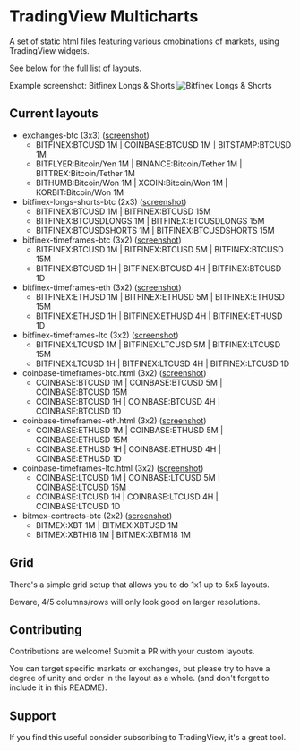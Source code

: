 # TradingView Multicharts

A set of static html files featuring various cmobinations of markets, using TradingView widgets.

See below for the full list of layouts.

Example screenshot: Bitfinex Longs & Shorts
![Bitfinex Longs & Shorts](https://raw.githubusercontent.com/sboselli/tv-multicharts/master/screenshots/example.png)

## Current layouts

* exchanges-btc (3x3) ([screenshot](https://raw.githubusercontent.com/sboselli/tv-multicharts/master/screenshots/exchanges-btc.png))
  * BITFINEX:BTCUSD 1M | COINBASE:BTCUSD 1M | BITSTAMP:BTCUSD 1M
  * BITFLYER:Bitcoin/Yen 1M | BINANCE:Bitcoin/Tether 1M | BITTREX:Bitcoin/Tether 1M
  * BITHUMB:Bitcoin/Won 1M | XCOIN:Bitcoin/Won 1M | KORBIT:Bitcoin/Won 1M
* bitfinex-longs-shorts-btc (2x3) ([screenshot](https://raw.githubusercontent.com/sboselli/tv-multicharts/master/screenshots/bitfinex-longs-shorts-btc.png))
  * BITFINEX:BTCUSD 1M | BITFINEX:BTCUSD 15M
  * BITFINEX:BTCUSDLONGS 1M | BITFINEX:BTCUSDLONGS 15M
  * BITFINEX:BTCUSDSHORTS 1M | BITFINEX:BTCUSDSHORTS 15M
* bitfinex-timeframes-btc (3x2) ([screenshot](https://raw.githubusercontent.com/sboselli/tv-multicharts/master/screenshots/bitfinex-timeframes-btc.png))
  * BITFINEX:BTCUSD 1M | BITFINEX:BTCUSD 5M | BITFINEX:BTCUSD 15M
  * BITFINEX:BTCUSD 1H | BITFINEX:BTCUSD 4H | BITFINEX:BTCUSD 1D
* bitfinex-timeframes-eth (3x2) ([screenshot](https://raw.githubusercontent.com/sboselli/tv-multicharts/master/screenshots/bitfinex-timeframes-eth.png))
  * BITFINEX:ETHUSD 1M | BITFINEX:ETHUSD 5M | BITFINEX:ETHUSD 15M
  * BITFINEX:ETHUSD 1H | BITFINEX:ETHUSD 4H | BITFINEX:ETHUSD 1D
* bitfinex-timeframes-ltc (3x2) ([screenshot](https://raw.githubusercontent.com/sboselli/tv-multicharts/master/screenshots/bitfinex-timeframes-ltc.png))
  * BITFINEX:LTCUSD 1M | BITFINEX:LTCUSD 5M | BITFINEX:LTCUSD 15M
  * BITFINEX:LTCUSD 1H | BITFINEX:LTCUSD 4H | BITFINEX:LTCUSD 1D
* coinbase-timeframes-btc.html (3x2) ([screenshot](https://raw.githubusercontent.com/sboselli/tv-multicharts/master/screenshots/coinbase-timeframes-btc.png))
  * COINBASE:BTCUSD 1M | COINBASE:BTCUSD 5M | COINBASE:BTCUSD 15M
  * COINBASE:BTCUSD 1H | COINBASE:BTCUSD 4H | COINBASE:BTCUSD 1D
* coinbase-timeframes-eth.html (3x2) ([screenshot](https://raw.githubusercontent.com/sboselli/tv-multicharts/master/screenshots/coinbase-timeframes-eth.png))
  * COINBASE:ETHUSD 1M | COINBASE:ETHUSD 5M | COINBASE:ETHUSD 15M
  * COINBASE:ETHUSD 1H | COINBASE:ETHUSD 4H | COINBASE:ETHUSD 1D
* coinbase-timeframes-ltc.html (3x2) ([screenshot](https://raw.githubusercontent.com/sboselli/tv-multicharts/master/screenshots/coinbase-timeframes-ltc.png))
  * COINBASE:LTCUSD 1M | COINBASE:LTCUSD 5M | COINBASE:LTCUSD 15M
  * COINBASE:LTCUSD 1H | COINBASE:LTCUSD 4H | COINBASE:LTCUSD 1D
* bitmex-contracts-btc (2x2) ([screenshot](https://raw.githubusercontent.com/sboselli/tv-multicharts/master/screenshots/bitmex-contracts-btc.png))
  * BITMEX:XBT 1M | BITMEX:XBTUSD 1M
  * BITMEX:XBTH18 1M | BITMEX:XBTM18 1M

## Grid

There's a simple grid setup that allows you to do 1x1 up to 5x5 layouts.

Beware, 4/5 columns/rows will only look good on larger resolutions.

## Contributing

Contributions are welcome! Submit a PR with your custom layouts.

You can target specific markets or exchanges, but please try to have a degree of unity and order in the layout as a whole. (and don't forget to include it in this README).

## Support

If you find this useful consider subscribing to TradingView, it's a great tool.
